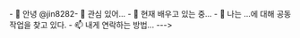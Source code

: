 <font class="papago-parent"><font class="papago-source" style="display:none;">- 👋 Hi, I’m @jin8282
</font>- 👋 안녕 @jin8282</font><font class="papago-parent"><font class="papago-source" style="display:none;">- 👀 I’m interested in ...</font>- 👀 관심 있어...</font><font class="papago-parent"><font class="papago-source" style="display:none;">
</font>
</font><font class="papago-parent"><font class="papago-source" style="display:none;">- 🌱 I’m currently learning ...</font>- 🌱 현재 배우고 있는 중...</font><font class="papago-parent"><font class="papago-source" style="display:none;">
</font>
</font><font class="papago-parent"><font class="papago-source" style="display:none;">- 💞️ I’m looking to collaborate on ...</font>- 💞️ 나는 ...에 대해 공동작업을 찾고 있다.</font><font class="papago-parent"><font class="papago-source" style="display:none;">
</font>
</font><font class="papago-parent"><font class="papago-source" style="display:none;">- 📫 How to reach me ...</font>- 📫 내게 연락하는 방법...</font><font class="papago-parent"><font class="papago-source" style="display:none;">
</font>
</font><font class="papago-parent"><font class="papago-source" style="display:none;">
</font>
</font><font class="papago-parent"><font class="papago-source" style="display:none;"><!---
</font><!---</font><font class="papago-parent"><font class="papago-source" style="display:none;">jin8282/jin8282 is a ✨ special ✨ repository because its `README.md` (this file) appears on your GitHub profile.</font>gitHub 프로필에 README.md(이 파일)이 나타나기 때문에 jin8282/jin8282는 ✨의 특별한 repository 저장소다.</font><font class="papago-parent"><font class="papago-source" style="display:none;">
</font>
</font><font class="papago-parent"><font class="papago-source" style="display:none;">You can click the Preview link to take a look at your changes.</font>미리 보기 링크를 클릭하여 변경 내용을 살펴보십시오.</font><font class="papago-parent"><font class="papago-source" style="display:none;">
</font>
</font><font class="papago-parent"><font class="papago-source" style="display:none;">--->
</font>---></font>

